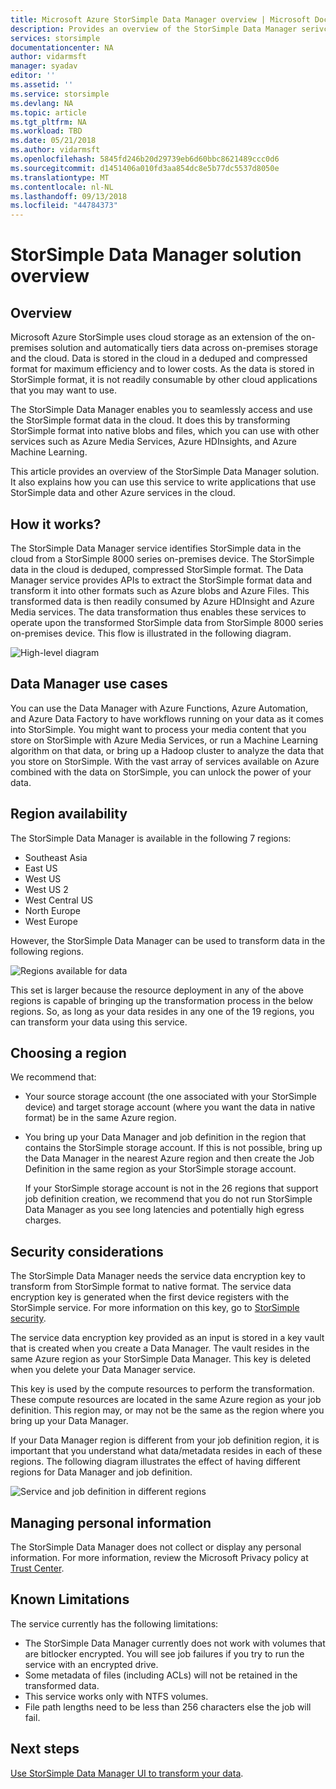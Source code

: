 ```yaml
---
title: Microsoft Azure StorSimple Data Manager overview | Microsoft Docs
description: Provides an overview of the StorSimple Data Manager serivce
services: storsimple
documentationcenter: NA
author: vidarmsft
manager: syadav
editor: ''
ms.assetid: ''
ms.service: storsimple
ms.devlang: NA
ms.topic: article
ms.tgt_pltfrm: NA
ms.workload: TBD
ms.date: 05/21/2018
ms.author: vidarmsft
ms.openlocfilehash: 5845fd246b20d29739eb6d60bbc8621489ccc0d6
ms.sourcegitcommit: d1451406a010fd3aa854dc8e5b77dc5537d8050e
ms.translationtype: MT
ms.contentlocale: nl-NL
ms.lasthandoff: 09/13/2018
ms.locfileid: "44784373"
---
```

# <a name="storsimple-data-manager-solution-overview"></a>StorSimple Data Manager solution overview

## <a name="overview"></a>Overview

Microsoft Azure StorSimple uses cloud storage as an extension of the on-premises solution and automatically tiers data across on-premises storage and the cloud. Data is stored in the cloud in a deduped and compressed format for maximum efficiency and to lower costs. As the data is stored in StorSimple format, it is not readily consumable by other cloud applications that you may want to use.

The StorSimple Data Manager enables you to seamlessly access and use the StorSimple format data in the cloud. It does this by transforming StorSimple format into native blobs and files, which you can use with other services such as Azure Media Services, Azure HDInsights, and Azure Machine Learning.

This article provides an overview of the StorSimple Data Manager solution. It also explains how you can use this service to write applications that use StorSimple data and other Azure services in the cloud.

## <a name="how-it-works"></a>How it works?

The StorSimple Data Manager service identifies StorSimple data in the cloud from a StorSimple 8000 series on-premises device. The StorSimple data in the cloud is deduped, compressed StorSimple format. The Data Manager service provides APIs to extract the StorSimple format data and transform it into other formats such as Azure blobs and Azure Files. This transformed data is then readily consumed by Azure HDInsight and Azure Media services. The data transformation thus enables these services to operate upon the transformed StorSimple data from StorSimple 8000 series on-premises device. This flow is illustrated in the following diagram.

![High-level diagram](./media/storsimple-data-manager-overview/storsimple-data-manager-overview2.png)


## <a name="data-manager-use-cases"></a>Data Manager use cases

You can use the Data Manager with Azure Functions, Azure Automation, and Azure Data Factory to have workflows running on your data as it comes into StorSimple. You might want to process your media content that you store on StorSimple with Azure Media Services, or run a Machine Learning algorithm on that data, or bring up a Hadoop cluster to analyze the data that you store on StorSimple. With the vast array of services available on Azure combined with the data on StorSimple, you can unlock the power of your data.


## <a name="region-availability"></a>Region availability

The StorSimple Data Manager is available in the following 7 regions:

 - Southeast Asia
 - East US
 - West US
 - West US 2
 - West Central US
 - North Europe
 - West Europe

However, the StorSimple Data Manager can be used to transform data in the following regions. 

![Regions available for data](./media/storsimple-data-manager-overview/data-manager-job-definition-different-regions-m.png)

This set is larger because the resource deployment in any of the above regions is capable of bringing up the transformation process in the below regions. So, as long as your data resides in any one of the 19 regions, you can transform your data using this service.


## <a name="choosing-a-region"></a>Choosing a region

We recommend that:
 - Your source storage account (the one associated with your StorSimple device) and target storage account (where you want the data in native format) be in the same Azure region.
 - You bring up your Data Manager and job definition in the region that contains the StorSimple storage account. If this is not possible, bring up the Data Manager in the nearest Azure region and then create the Job Definition in the same region as your StorSimple storage account. 

    If your StorSimple storage account is not in the 26 regions that support job definition creation, we recommend that you do not run StorSimple Data Manager as you see long latencies and potentially high egress charges.

## <a name="security-considerations"></a>Security considerations

The StorSimple Data Manager needs the service data encryption key to transform from StorSimple format to native format. The service data encryption key is generated when the first device registers with the StorSimple service. For more information on this key, go to [StorSimple security](storsimple-8000-security.md).

The service data encryption key provided as an input is stored in a key vault that is created when you create a Data Manager. The vault resides in the same Azure region as your StorSimple Data Manager. This key is deleted when you delete your Data Manager service.

This key is used by the compute resources to perform the transformation. These compute resources are located in the same Azure region as your job definition. This region may, or may not be the same as the region where you bring up your Data Manager.

If your Data Manager region is different from your job definition region, it is important that you understand what data/metadata resides in each of these regions. The following diagram illustrates the effect of having different regions for Data Manager and job definition.

![Service and job definition in different regions](./media/storsimple-data-manager-overview/data-manager-job-different-regions.png)

## <a name="managing-personal-information"></a>Managing personal information

The StorSimple Data Manager does not collect or display any personal information. For more information, review the Microsoft Privacy policy at [Trust Center](https://www.microsoft.com/trustcenter).

## <a name="known-limitations"></a>Known Limitations

The service currently has the following limitations:
- The StorSimple Data Manager currently does not work with volumes that are bitlocker encrypted. You will see job failures if you try to run the service with an encrypted drive.
- Some metadata of files (including ACLs) will not be retained in the transformed data.
- This service works only with NTFS volumes.
- File path lengths need to be less than 256 characters else the job will fail.

## <a name="next-steps"></a>Next steps

[Use StorSimple Data Manager UI to transform your data](storsimple-data-manager-ui.md).
